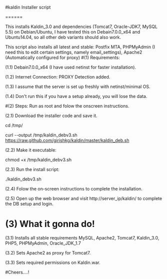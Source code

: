#kaldin Installer script

======

This installs Kaldin_3.0 and dependencies (Tomcat7, Oracle-JDK7, MySQL 5.5) on Debian/Ubuntu, I have tested this on Debain7.0.0_x64 and Ubuntu14.04, so all other deb variants should also work.

This script also installs all latest and stable: Postfix MTA, PHPMyAdmin (I need this to edit certain settings, namely email_settings), Apache2 (Automatically configured for proxy)
#(1) Requirements:

(1.1) Debain7.0.0_x64 (I have used netinst for faster installation).

(1.2) Internet Connection: PROXY Detection added.

(1.3) I assume that the server is set up freshly with netinst/minimal OS.

(1.4) Don't run this if you have a setup already, you will lose the data.

#(2) Steps: Run as root and folow the onscreen instructions.

(2.1) Download the installer code and save it.

cd /tmp/

curl --output /tmp/kaldin_debv3.sh https://raw.github.com/girishkg/kaldin/master/kaldin_deb.sh

(2.2) Make it executable:

chmod +x /tmp/kaldin_debv3.sh

(2.3) Run the install script: 

./kaldin_debv3.sh

(2.4) Folow the on-screen instructions to complete the installation.

(2.5) Open up the web browser and visit http://server_ip/kaldin/ to complete the DB setup and login.

# (3) What it gonna do!

(3.1) Installs all stable requirements MySQL, Apache2, Tomcat7, Kaldin_3.0, PHP5, PHPMyAdmin, Oracle_JDK_1.7

(3.2) Sets Apache2 as proxy for Tomcat7.

(3.3) Sets required permissions on Kaldin.war.

#Cheers....!
